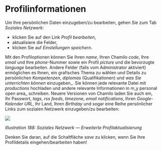 # Profilinformationen

Um Ihre persönlichen Daten einzugeben/zu bearbeiten, gehen Sie zum Tab _Soziales Netzwerk_:

* klicken Sie auf den Link _Profil bearbeiten_,
* aktualisiere die Felder,
* klicken Sie auf _Einstellungen speichern_.

Mit den Profiloptionen können Sie Ihren _name_, Ihren Chamilo _code_, Ihre _email_ und Ihre _phone_-Nummer sowie ein Profil _picture_ und die bevorzugte _language_ bearbeiten. Andere Felder \(falls vom Administrator aktiviert\) ermöglichen es Ihnen, ein grafisches Thema zu wählen und Details zu persönlichen _Kompetenzen_, _diplomas_ (Qualifikationen\) und _was Sie unterrichten können_ einzugeben_. Sie können jede relevante Datei mit _productions_ hochladen und andere relevante Informationen in m_y personal open area_ schreiben. Neuere Versionen von Chamilo laden Sie auch ein, Ihr Passwort, _tags_, _rss_ _feeds_, _timezone_, _email_ _notifications_, Ihren _Google-Kalender URL_, Ihr Land, Ihren _Birthday_ und sogar eine Reihe persönlicher Links zum sozialen Netzwerk einzugeben/zu bearbeiten:

![](../../.gitbook/assets/graphics339.png)

_Illustration 188: Soziales Netzwerk — Erweiterte Profilaktualisierung_

Denken Sie daran, auf die Schaltfläche _save_ zu klicken, wenn Sie Ihre Profildetails eingehen/bearbeiten haben!